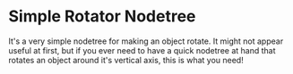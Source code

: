 # Simple Rotator Nodetree
It's a very simple nodetree for making an object rotate. It might not appear useful at first, but if you ever need to have a quick nodetree at hand that rotates an object around it's vertical axis, this is what you need!